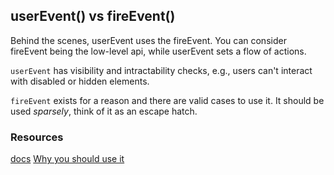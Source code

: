 ## userEvent() vs fireEvent()

Behind the scenes, userEvent uses the fireEvent. 
You can consider fireEvent being the low-level api, while userEvent sets a flow of actions.

`userEvent` has visibility and intractability checks, e.g., users can't interact 
with disabled or hidden elements.

`fireEvent` exists for a reason and there are valid cases to use it.
It should be used _sparsely_, think of it as an escape hatch.

### Resources
[docs](https://testing-library.com/docs/user-event/intro/#difference-to-fireevent)
[Why you should use it](https://ph-fritsche.github.io/blog/post/why-userevent)
